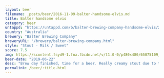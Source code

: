 ```yaml
---
layout: beer
filename: _posts/beer/2016-11-09-balter-handsome-elvis.md
title: Balter handsome elvis
category: beer
untappd: "https://untappd.com/b/balter-brewing-company-handsome-elvis/2621524"
country: "Australia"
brewery: "Balter Brewing Company"
breweryURL: "/brewery/balter-brewing-company.html"
style: "Stout - Milk / Sweet"
score: 7.5
img: https://scontent.fsyd9-1.fna.fbcdn.net/v/t1.0-0/p480x480/65075109_10157223730528745_5270790540030377984_o.jpg?_nc_cat=103&_nc_sid=e007fa&_nc_ohc=HaUOIoqS3o0AX-5mkeZ&_nc_ht=scontent.fsyd9-1.fna&_nc_tp=6&oh=37d6ac39bfe9134ff3f2f4393ec9eb0a&oe=5F4818F2
beer-date: "2019-06-22"
desc: "Brew day finished, time for a beer. Really creamy stout due to the nitro but tastes a little bit overly bitter and doesn’t have much else flavour wise. That said it’s a good straightforward stout"
permalink: /beer/:title.html
---
```

